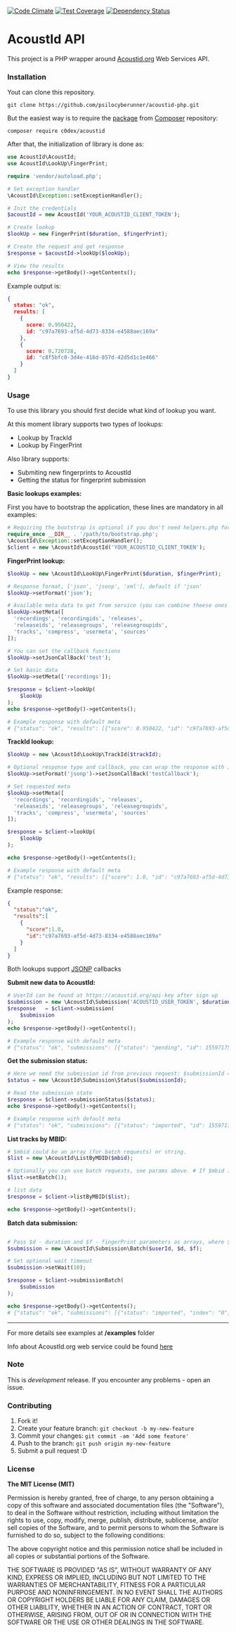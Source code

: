 [![Code Climate](https://codeclimate.com/github/psilocyberunner/acoustid-php/badges/gpa.svg)](https://codeclimate.com/github/psilocyberunner/acoustid-php)
[![Test Coverage](https://codeclimate.com/github/psilocyberunner/acoustid-php/badges/coverage.svg)](https://codeclimate.com/github/psilocyberunner/acoustid-php/coverage)
[![Dependency Status](https://www.versioneye.com/user/projects/56f28a9235630e0029db012b/badge.svg?style=flat)](https://www.versioneye.com/user/projects/56f28a9235630e0029db012b)

# AcoustId API

This project is a PHP wrapper around [Acoustid.org](https://acoustid.org/webservice) Web Services API.

### Installation

Yout can clone this repository.
```
git clone https://github.com/psilocyberunner/acoustid-php.git
```

But the easiest way is to require the [package](https://packagist.org/packages/c0dex/acoustid) from [Composer](https://getcomposer.org/) repository:

```
composer require c0dex/acoustid
```

After that, the initialization of library is done as:

```php
use AcoustId\AcoustId;
use AcoustId\LookUp\FingerPrint;

require 'vendor/autoload.php';

# Set exception handler
\AcoustId\Exception::setExceptionHandler();

# Init the credentials
$acoustId = new AcoustId('YOUR_ACOUSTID_CLIENT_TOKEN');

# Create lookup
$lookUp = new FingerPrint($duration, $fingerPrint);

# Create the request and get response
$response = $acoustId->lookUp($lookUp);

# View the results
echo $response->getBody()->getContents();
```

Example output is:

```json
{
  status: "ok",
  results: [
    {
      score: 0.950422,
      id: "c97a7693-af5d-4d73-8334-e4588aec169a"
    },
    {
      score: 0.720728,
      id: "c8f5bfc0-3d4e-416d-857d-42d5d1c1e466"
    }
  ]
}
```

### Usage

To use this library you should first decide what kind of lookup you want. 

At this moment library supports two types of lookups:
* Lookup by TrackId
* Lookup by FingerPrint

Also library supports: 
* Submiting new fingerprints to AcoustId
* Getting the status for fingerprint submission

**Basic lookups examples:**

First you have to bootstrap the application, these lines are mandatory in all examples:

```php
# Requiring the bootstrap is optional if you don't need helpers.php for debugging
require_once __DIR__ . '/path/to/bootstrap.php';
\AcoustId\Exception::setExceptionHandler();
$client = new \AcoustId\AcoustId('YOUR_ACOUSTID_CLIENT_TOKEN');
```

**FingerPrint lookup:**

```php
$lookUp = new \AcoustId\LookUp\FingerPrint($duration, $fingerPrint);

# Response format, ['json', 'jsonp', 'xml'], default if 'json'
$lookUp->setFormat('json');

# Available meta data to get from service (you can combine theese ones to achieve necessary output)
$lookUp->setMeta([
  'recordings', 'recordingids', 'releases', 
  'releaseids', 'releasegroups', 'releasegroupids', 
  'tracks', 'compress', 'usermeta', 'sources'
]);

# You can set the callback functions
$lookUp->setJsonCallBack('test');

# Set basic data
$lookUp->setMeta(['recordings']);

$response = $client->lookUp(
    $lookUp
);
echo $response->getBody()->getContents();

# Example response with default meta
# {"status": "ok", "results": [{"score": 0.950422, "id": "c97a7693-af5d-4d73-8334-e4588aec169a"}, {"score": 0.720728, "id": "c8f5bfc0-3d4e-416d-857d-42d5d1c1e466"}]}
```

**TrackId lookup:**

```php
$lookUp = new \AcoustId\LookUp\TrackId($trackId);

# Optional response type and callback, you can wrap the response with JSONP callback
$lookUp->setFormat('jsonp')->setJsonCallBack('testCallback');

# Set requested meta
$lookUp->setMeta([
  'recordings', 'recordingids', 'releases', 
  'releaseids', 'releasegroups', 'releasegroupids', 
  'tracks', 'compress', 'usermeta', 'sources'
]);

$response = $client->lookUp(
    $lookUp
);

echo $response->getBody()->getContents();

# Example response with default meta
# {"status": "ok", "results": [{"score": 1.0, "id": "c97a7693-af5d-4d73-8334-e4588aec169a"}]}
```

Example response:

```json
{
  "status":"ok",
  "results":[
    {
      "score":1.0,
      "id":"c97a7693-af5d-4d73-8334-e4588aec169a"
    }
  ]
}
```

Both lookups support [JSONP](https://ru.wikipedia.org/wiki/JSONP) callbacks

**Submit new data to AcoustId:**

```php
# UserId can be found at https://acoustid.org/api-key after sign up
$submission = new \AcoustId\Submission('ACOUSTID_USER_TOKEN', $duration, $fingerPrint);
$response   = $client->submission(
    $submission
);
echo $response->getBody()->getContents();

# Example response with default meta
# {"status": "ok", "submissions": [{"status": "pending", "id": 155971755}]}
```

**Get the submission status:**

```php
# Here we need the submission id from previous request: $submissionId = 155971755
$status = new \AcoustId\Submission\Status($submissionId);

# Read the submission state
$response = $client->submissionStatus($status);
echo $response->getBody()->getContents();

# Example response with default meta
# {"status": "ok", "submissions": [{"status": "imported", "id": 155971755, "result": {"id": "c97a7693-af5d-4d73-8334-e4588aec169a"}}]}
```

**List tracks by MBID:**

```php
# $mbid could be an array (for batch requests) or string. 
$list = new \AcoustId\ListByMDID($mbid);

# Optionally you can use batch requests, see params above. # If $mbid is array - the batch would be set to 1 automatically
$list->setBatch(1);

# list data
$response = $client->listByMBID($list);

echo $response->getBody()->getContents();
```

**Batch data submission:**

```php

# Pass $d - duration and $f - fingerPrint parameters as arrays, where $d[0] corresponds $f[0]
$submission = new \AcoustId\Submission\Batch($userId, $d, $f);

# Set optional wait timeout
$submission->setWait(10);

$response = $client->submissionBatch(
    $submission
);

echo $response->getBody()->getContents();
# {"status": "ok", "submissions": [{"status": "imported", "index": "0", "id": 156695883, "result": {"id": "c97a7693-af5d-4d73-8334-e4588aec169a"}}]}
```

---

For more details see examples at **/examples** folder

Info about AcoustId.org web service could be found [here](https://acoustid.org/webservice)

### Note

This is *development* release. If you encounter any problems - open an issue.

### Contributing

1. Fork it!
2. Create your feature branch: `git checkout -b my-new-feature`
3. Commit your changes: `git commit -am 'Add some feature'`
4. Push to the branch: `git push origin my-new-feature`
5. Submit a pull request :D

### License

**The MIT License (MIT)**

Permission is hereby granted, free of charge, to any person obtaining a copy of this software and associated documentation files (the "Software"), to deal in the Software without restriction, including without limitation the rights to use, copy, modify, merge, publish, distribute, sublicense, and/or sell copies of the Software, and to permit persons to whom the Software is furnished to do so, subject to the following conditions:

The above copyright notice and this permission notice shall be included in all copies or substantial portions of the Software.

THE SOFTWARE IS PROVIDED "AS IS", WITHOUT WARRANTY OF ANY KIND, EXPRESS OR IMPLIED, INCLUDING BUT NOT LIMITED TO THE WARRANTIES OF MERCHANTABILITY, FITNESS FOR A PARTICULAR PURPOSE AND NONINFRINGEMENT. IN NO EVENT SHALL THE AUTHORS OR COPYRIGHT HOLDERS BE LIABLE FOR ANY CLAIM, DAMAGES OR OTHER LIABILITY, WHETHER IN AN ACTION OF CONTRACT, TORT OR OTHERWISE, ARISING FROM, OUT OF OR IN CONNECTION WITH THE SOFTWARE OR THE USE OR OTHER DEALINGS IN THE SOFTWARE.
